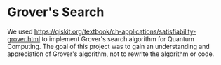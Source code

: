 # Grover's Search
We used https://qiskit.org/textbook/ch-applications/satisfiability-grover.html to implement Grover's search algorithm for Quantum Computing. The goal of this project was to gain an understanding and appreciation of Grover's algorithm, not to rewrite the algorithm or code.
